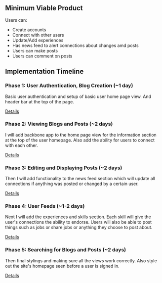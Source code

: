 ## Minimum Viable Product
Users can:

- Create accounts
- Connect with other users
- Update/Add experiences
- Has news feed to alert connections about changes amd posts
- Users can make posts
- Users can comment on posts

## Implementation Timeline

### Phase 1: User Authentication, Blog Creation (~1 day)
Basic user authentication and setup of basic user home page view. And header bar at the top of the page.

[Details][phase-one]

### Phase 2: Viewing Blogs and Posts (~2 days)
I will add backbone app to the home page view for the information section at the top of the user homepage. Also add the ability for users to connect with each other.

[Details][phase-two]

### Phase 3: Editing and Displaying Posts (~2 days)
Then I will add functionality to the news feed section which will update all connections if anything was posted or changed by a certain user.

[Details][phase-three]

### Phase 4: User Feeds (~1-2 days)
Next I will add the experiences and skills section. Each skill will give the user's connections the ability to endorse. Users will also be able to post things such as jobs or share jobs or anything they choose to post about.

[Details][phase-four]

### Phase 5: Searching for Blogs and Posts (~2 days)
Then final stylings and making sure all the views work correctly. Also style out the site's homepage seen before a user is signed in.

[Details][phase-five]


[phase-one]: ./docs/phases/phase1.md
[phase-two]: ./docs/phases/phase2.md
[phase-three]: ./docs/phases/phase3.md
[phase-four]: ./docs/phases/phase4.md
[phase-five]: ./docs/phases/phase5.md
